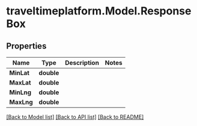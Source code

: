 # traveltimeplatform.Model.ResponseBox
## Properties

Name | Type | Description | Notes
------------ | ------------- | ------------- | -------------
**MinLat** | **double** |  | 
**MaxLat** | **double** |  | 
**MinLng** | **double** |  | 
**MaxLng** | **double** |  | 

[[Back to Model list]](../README.md#documentation-for-models) [[Back to API list]](../README.md#documentation-for-api-endpoints) [[Back to README]](../README.md)

